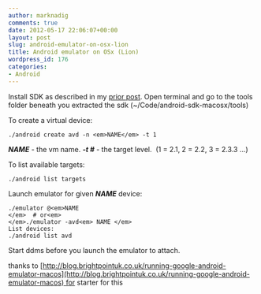 ```yaml
---
author: marknadig
comments: true
date: 2012-05-17 22:06:07+00:00
layout: post
slug: android-emulator-on-osx-lion
title: Android emulator on OSx (Lion)
wordpress_id: 176
categories:
- Android
---
```


Install SDK as described in my [prior post](http://blog.nadigs.net/mark/2012/05/05/grabbing-an-android-screenshot/). Open terminal and go to the tools folder beneath you extracted the sdk (~/Code/android-sdk-macosx/tools)

To create a virtual device:

    
    ./android create avd -n <em>NAME</em> -t 1


**_NAME_** - the vm name.
**_-t #_** - the target level.  (1 = 2.1, 2 = 2.2, 3 = 2.3.3 ...)

To list available targets:

    
    ./android list targets


Launch emulator for given **_NAME_** device:

    
    ./emulator @<em>NAME
    </em>  # or<em> 
    </em>./emulator -avd<em> NAME </em>
    List devices:
    ./android list avd







Start ddms before you launch the emulator to attach.


thanks to [http://blog.brightpointuk.co.uk/running-google-android-emulator-macos](http://blog.brightpointuk.co.uk/running-google-android-emulator-macos) for starter for this
